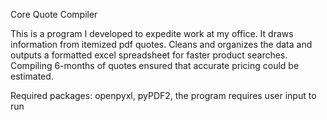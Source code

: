 
Core Quote Compiler

This is a program I developed to expedite work at my office. It draws information from itemized pdf quotes. Cleans and organizes the data and outputs a formatted excel spreadsheet for faster product searches. Compiling 6-months of quotes ensured that accurate pricing could be estimated. 

Required packages: openpyxl, pyPDF2,
the program requires user input to run

